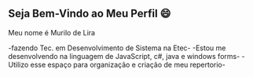 ## Seja Bem-Vindo ao Meu Perfil 😄

Meu nome é Murilo de Lira

-fazendo Tec. em Desenvolvimento de Sistema na Etec-
-Estou me desenvolvendo na linguagem de JavaScript, c#, java e windows forms-
-Utilizo esse espaço para organização e criação de meu repertorio-
